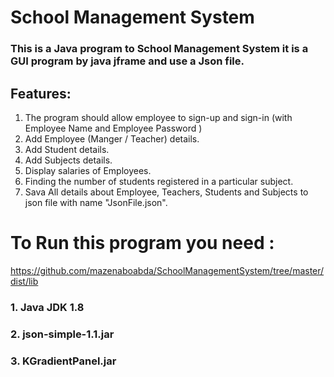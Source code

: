 # School Management System
### This is a Java program to School Management System it is a GUI program by java jframe  and use a Json file.
## Features:
1. The program should allow employee to sign-up and sign-in (with
Employee Name and Employee Password )
2. Add Employee (Manger / Teacher) details.
3. Add Student details.
4. Add Subjects details.
5. Display salaries of Employees.
6. Finding the number of students registered in a particular subject.
7. Sava All details about Employee, Teachers, Students and Subjects to
json file with name "JsonFile.json".

#  To Run this program you need :
https://github.com/mazenaboabda/SchoolManagementSystem/tree/master/dist/lib
### 1. Java JDK 1.8
### 2. json-simple-1.1.jar
### 3. KGradientPanel.jar
